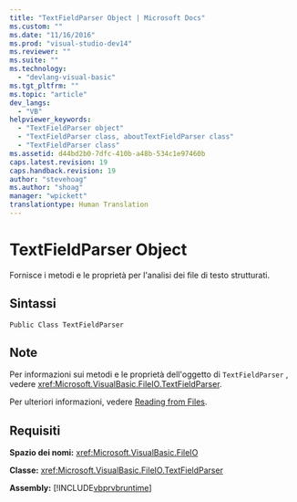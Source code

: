 ```yaml
---
title: "TextFieldParser Object | Microsoft Docs"
ms.custom: ""
ms.date: "11/16/2016"
ms.prod: "visual-studio-dev14"
ms.reviewer: ""
ms.suite: ""
ms.technology: 
  - "devlang-visual-basic"
ms.tgt_pltfrm: ""
ms.topic: "article"
dev_langs: 
  - "VB"
helpviewer_keywords: 
  - "TextFieldParser object"
  - "TextFieldParser class, aboutTextFieldParser class"
  - "TextFieldParser class"
ms.assetid: d44bd2b0-7dfc-410b-a48b-534c1e97460b
caps.latest.revision: 19
caps.handback.revision: 19
author: "stevehoag"
ms.author: "shoag"
manager: "wpickett"
translationtype: Human Translation
---
```

# TextFieldParser Object
Fornisce i metodi e le proprietà per l'analisi dei file di testo strutturati.  
  
## Sintassi  
  
```  
Public Class TextFieldParser  
```  
  
## Note  
 Per informazioni sui metodi e le proprietà dell'oggetto di `TextFieldParser` , vedere <xref:Microsoft.VisualBasic.FileIO.TextFieldParser>.  
  
 Per ulteriori informazioni, vedere [Reading from Files](../../../visual-basic/developing-apps/programming/drives-directories-files/reading-from-files.md).  
  
## Requisiti  
 **Spazio dei nomi:** <xref:Microsoft.VisualBasic.FileIO>  
  
 **Classe:** <xref:Microsoft.VisualBasic.FileIO.TextFieldParser>  
  
 **Assembly:** [!INCLUDE[vbprvbruntime](../../../visual-basic/language-reference/objects/includes/vbprvbruntime_md.md)]